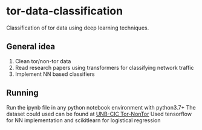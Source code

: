 # tor-data-classification
Classification of tor data using deep learning techniques.


## General idea

1. Clean tor/non-tor data
2. Read research papers using transformers for classifying network traffic
3. Implement NN based classifiers


## Running

Run the ipynb file in any python notebook environment with python3.7+
The dataset could used can be found at <a href='https://www.unb.ca/cic/datasets/tor.html'>UNB-CIC Tor-NonTor</a>
Used tensorflow for NN implementation and scikitlearn for logistical regression

